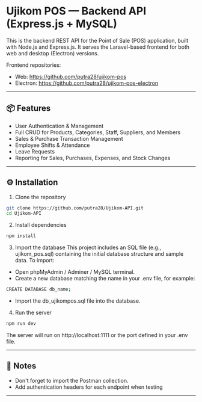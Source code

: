 # Ujikom POS — Backend API (Express.js + MySQL)

This is the backend REST API for the Point of Sale (POS) application, built with Node.js and Express.js. It serves the Laravel-based frontend for both web and desktop (Electron) versions.

Frontend repositories:
- Web: https://github.com/putra28/ujikom-pos
- Electron: https://github.com/putra28/ujikom-pos-electron

---

## 📦 Features

- User Authentication & Management
- Full CRUD for Products, Categories, Staff, Suppliers, and Members
- Sales & Purchase Transaction Management
- Employee Shifts & Attendance
- Leave Requests
- Reporting for Sales, Purchases, Expenses, and Stock Changes

---

## ⚙️ Installation

1. Clone the repository

```bash
git clone https://github.com/putra28/Ujikom-API.git
cd Ujikom-API
```

2. Install dependencies
```bash
npm install
```

3. Import the database
This project includes an SQL file (e.g., ujikom_pos.sql) containing the initial database structure and sample data. To import:
- Open phpMyAdmin / Adminer / MySQL terminal.
- Create a new database matching the name in your .env file, for example:
```bash
CREATE DATABASE db_name;
```
- Import the db_ujikompos.sql file into the database.

4. Run the server
```bash
npm run dev
```
The server will run on http://localhost:1111 or the port defined in your .env file.

---
## 📝 Notes
- Don't forget to import the Postman collection.
- Add authentication headers for each endpoint when testing

---
